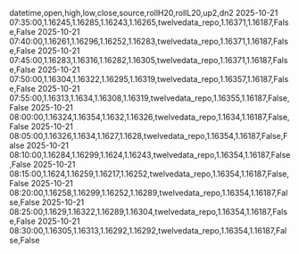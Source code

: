 datetime,open,high,low,close,source,rollH20,rollL20,up2,dn2
2025-10-21 07:35:00,1.16245,1.16285,1.16243,1.16265,twelvedata_repo,1.16371,1.16187,False,False
2025-10-21 07:40:00,1.16261,1.16296,1.16252,1.16283,twelvedata_repo,1.16371,1.16187,False,False
2025-10-21 07:45:00,1.16283,1.16316,1.16282,1.16305,twelvedata_repo,1.16371,1.16187,False,False
2025-10-21 07:50:00,1.16304,1.16322,1.16295,1.16319,twelvedata_repo,1.16357,1.16187,False,False
2025-10-21 07:55:00,1.16313,1.1634,1.16308,1.16319,twelvedata_repo,1.16355,1.16187,False,False
2025-10-21 08:00:00,1.16324,1.16354,1.1632,1.16326,twelvedata_repo,1.1634,1.16187,False,False
2025-10-21 08:05:00,1.16326,1.1634,1.1627,1.1628,twelvedata_repo,1.16354,1.16187,False,False
2025-10-21 08:10:00,1.16284,1.16299,1.1624,1.16243,twelvedata_repo,1.16354,1.16187,False,False
2025-10-21 08:15:00,1.1624,1.16259,1.16217,1.16252,twelvedata_repo,1.16354,1.16187,False,False
2025-10-21 08:20:00,1.16258,1.16299,1.16252,1.16289,twelvedata_repo,1.16354,1.16187,False,False
2025-10-21 08:25:00,1.1629,1.16322,1.16289,1.16304,twelvedata_repo,1.16354,1.16187,False,False
2025-10-21 08:30:00,1.16305,1.16313,1.16292,1.16292,twelvedata_repo,1.16354,1.16187,False,False
